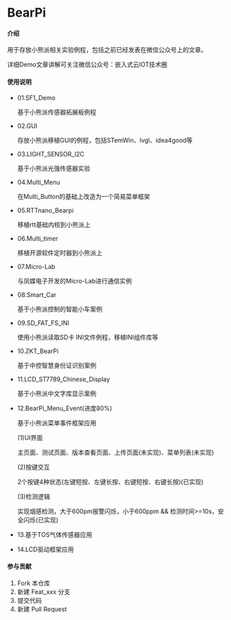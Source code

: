 # BearPi

#### 介绍
用于存放小熊派相关实验例程，包括之前已经发表在微信公众号上的文章。

详细Demo文章讲解可关注微信公众号：嵌入式云IOT技术圈

#### 使用说明

- 01.SF1_Demo

  基于小熊派传感器拓展板例程

- 02.GUI

  存放小熊派移植GUI的例程，包括STemWin、lvgl、idea4good等
  
- 03.LIGHT_SENSOR_I2C

  基于小熊派光强传感器实验

- 04.Multi_Menu

  在Multi_Button的基础上改造为一个简易菜单框架

- 05.RTTnano_Bearpi

  移植rtt基础内核到小熊派上

- 06.Multi_timer

  移植开源软件定时器到小熊派上

- 07.Micro-Lab

  与凤媒电子开发的Micro-Lab进行通信实例

- 08.Smart_Car

  基于小熊派控制的智能小车案例

- 09.SD_FAT_FS_INI

  使用小熊派读取SD卡 INI文件例程，移植INI组件库等
  
- 10.ZKT_BearPi

  基于中控智慧身份证识别案例
  
- 11.LCD_ST7789_Chinese_Display

  基于小熊派中文字库显示案例
  
- 12.BearPi_Menu_Event(进度80%)

  基于小熊派菜单事件框架应用

  (1)UI界面

  主页面、测试页面、版本查看页面、上传页面(未实现)、菜单列表(未实现)

  (2)按键交互

  2个按键4种状态(左键短按、左键长按、右键短按、右键长按)(已实现)

  (3)检测逻辑

  实现烟感检测，大于600pm报警闪烁，小于600ppm && 检测时间>=10s，安全闪烁(已实现)
  
- 13.基于TOS气体传感器应用

- 14.LCD驱动框架应用



#### 参与贡献

1.  Fork 本仓库
2.  新建 Feat_xxx 分支
3.  提交代码
4.  新建 Pull Request
